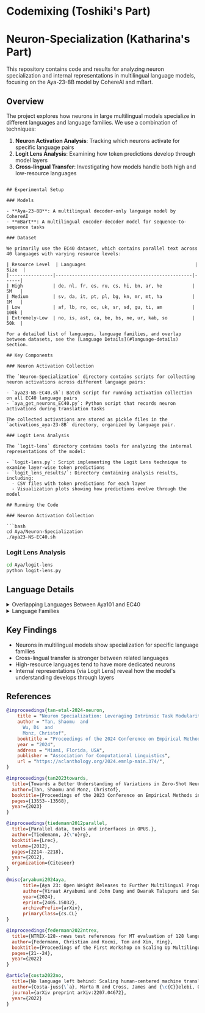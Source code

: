 # Codemixing (Toshiki's Part)

# Neuron-Specialization (Katharina's Part)

This repository contains code and results for analyzing neuron specialization and internal representations in multilingual language models, focusing on the Aya-23-8B model by CohereAI and mBart.

## Overview

The project explores how neurons in large multilingual models specialize in different languages and language families. We use a combination of techniques:

1. **Neuron Activation Analysis**: Tracking which neurons activate for specific language pairs
2. **Logit Lens Analysis**: Examining how token predictions develop through model layers
3. **Cross-lingual Transfer**: Investigating how models handle both high and low-resource languages

```

## Experimental Setup

### Models

- **Aya-23-8B**: A multilingual decoder-only language model by CohereAI
- **mBart**: A multilingual encoder-decoder model for sequence-to-sequence tasks

### Dataset

We primarily use the EC40 dataset, which contains parallel text across 40 languages with varying resource levels:

| Resource Level  | Languages                                        | Size  |
|----------------|--------------------------------------------------|------|
| High           | de, nl, fr, es, ru, cs, hi, bn, ar, he           | 5M   |
| Medium         | sv, da, it, pt, pl, bg, kn, mr, mt, ha           | 1M   |
| Low            | af, lb, ro, oc, uk, sr, sd, gu, ti, am           | 100k |
| Extremely-Low  | no, is, ast, ca, be, bs, ne, ur, kab, so         | 50k  |

For a detailed list of languages, language families, and overlap between datasets, see the [Language Details](#language-details) section.

## Key Components

### Neuron Activation Collection

The `Neuron-Specialization` directory contains scripts for collecting neuron activations across different language pairs:

- `aya23-NS-EC40.sh`: Batch script for running activation collection on all EC40 language pairs
- `aya_get_neurons_EC40.py`: Python script that records neuron activations during translation tasks

The collected activations are stored as pickle files in the `activations_aya-23-8B` directory, organized by language pair.

### Logit Lens Analysis

The `logit-lens` directory contains tools for analyzing the internal representations of the model:

- `logit-lens.py`: Script implementing the Logit Lens technique to examine layer-wise token predictions
- `logit_lens_results/`: Directory containing analysis results, including:
  - CSV files with token predictions for each layer
  - Visualization plots showing how predictions evolve through the model

## Running the Code

### Neuron Activation Collection

```bash
cd Aya/Neuron-Specialization
./aya23-NS-EC40.sh
```

### Logit Lens Analysis

```bash
cd Aya/logit-lens
python logit-lens.py
```

## Language Details

<details>
<summary>Overlapping Languages Between Aya101 and EC40</summary>

The following table shows the 35 languages that appear in both the Aya101 and EC40 datasets, along with their resourcedness levels in each dataset.

| ISO Code | Language Name  |EC40 Resourcedness | In Aya-23 |
|----------|---------------|-------------------|-----------|
| afr      | Afrikaans     |Low               | No        |
| amh      | Amharic       |Low               | No        |
| ara      | Arabic        | High              | Yes       |
| bel      | Belarusian    | Extremely-Low     | No        |
| ben      | Bengali       |  High              | No        |
| bul      | Bulgarian     |Medium            | No        |
| cat      | Catalan       |  Extremely-Low     | No        |
| ces      | Czech         | High              | Yes       |
| dan      | Danish        |  Medium            | No        |
| deu      | German        |  High              | Yes       |
| fra      | French        | High              | Yes       |
| guj      | Gujarati      |  Low               | No        |
| hau      | Hausa         |Medium            | No        |
| heb      | Hebrew        | High              | Yes       |
| hin      | Hindi         |High              | Yes       |
| isl      | Icelandic     | Extremely-Low     | No        |
| ita      | Italian       | Medium            | Yes       |
| kan      | Kannada       | Medium            | No        |
| ltz      | Luxembourgish | Low               | No        |
| mar      | Marathi       | Medium            | No        |
| mlt      | Maltese       |  Medium            | No        |
| nep      | Nepali        |Extremely-Low     | No        |
| nld      | Dutch         |High              | Yes       |
| nor      | Norwegian     | Extremely-Low     | No        |
| pol      | Polish        |  Medium            | Yes       |
| por      | Portuguese    |  Medium            | Yes       |
| ron      | Romanian      | Low               | Yes       |
| rus      | Russian       |  High              | Yes       |
| snd      | Sindhi        |  Low               | No        |
| som      | Somali        | Extremely-Low     | No        |
| spa      | Spanish       |High              | Yes       |
| srp      | Serbian       | Low               | No        |
| swe      | Swedish       | Medium            | No        |
| ukr      | Ukrainian     |  Low               | Yes       |
| urd      | Urdu          | Extremely-Low     | No        |
</details>

<details>
<summary>Language Families</summary>

| Family       | Languages                                                                                                                                                            |
|-------------|----------------------------------------------------------------------------------------------------------------------------------------------------------------------|
| Germanic    | German, Dutch, Swedish, Danish, Afrikaans, Luxembourgish, Norwegian, Icelandic, English, Frisian, Faroese, Yiddish, Scots                                            |
| Romance     | French, Spanish, Italian, Portuguese, Romanian, Occitan, Asturian, Catalan, Galician, Corsican, Sicilian, Venetian, Aragonese                                        |
| Slavic      | Russian, Czech, Polish, Bulgarian, Ukrainian, Serbian, Belarusian, Bosnian, Slovak, Slovene, Macedonian, Montenegrin                                                 |
| Indo-Aryan  | Hindi, Bengali, Kannada, Marathi, Sindhi, Gujarati, Nepali, Urdu, Punjabi, Assamese, Sinhala, Konkani, Maithili, Rajasthani, Bhojpuri, Odia                         |
| Afro-Asiatic | Arabic, Hebrew, Maltese, Amharic, Tigrinya, Hausa, Kabyle, Somali, Berber                                                                                          |
</details>

## Key Findings

- Neurons in multilingual models show specialization for specific language families
- Cross-lingual transfer is stronger between related languages
- High-resource languages tend to have more dedicated neurons
- Internal representations (via Logit Lens) reveal how the model's understanding develops through layers

## References

```bibtex
@inproceedings{tan-etal-2024-neuron,
    title = "Neuron Specialization: Leveraging Intrinsic Task Modularity for Multilingual Machine Translation",
    author = "Tan, Shaomu  and
      Wu, Di  and
      Monz, Christof",
    booktitle = "Proceedings of the 2024 Conference on Empirical Methods in Natural Language Processing",
    year = "2024",
    address = "Miami, Florida, USA",
    publisher = "Association for Computational Linguistics",
    url = "https://aclanthology.org/2024.emnlp-main.374/",
}
```

```bibtex
@inproceedings{tan2023towards,
  title={Towards a Better Understanding of Variations in Zero-Shot Neural Machine Translation Performance},
  author={Tan, Shaomu and Monz, Christof},
  booktitle={Proceedings of the 2023 Conference on Empirical Methods in Natural Language Processing},
  pages={13553--13568},
  year={2023}
}
```

```bibtex
@inproceedings{tiedemann2012parallel,
  title={Parallel data, tools and interfaces in OPUS.},
  author={Tiedemann, J{\"o}rg},
  booktitle={Lrec},
  volume={2012},
  pages={2214--2218},
  year={2012},
  organization={Citeseer}
}
```

```bibtex
@misc{aryabumi2024aya,
      title={Aya 23: Open Weight Releases to Further Multilingual Progress}, 
      author={Viraat Aryabumi and John Dang and Dwarak Talupuru and Saurabh Dash and David Cairuz and Hangyu Lin and Bharat Venkitesh and Madeline Smith and Kelly Marchisio and Sebastian Ruder and Acyr Locatelli and Julia Kreutzer and Nick Frosst and Phil Blunsom and Marzieh Fadaee and Ahmet Üstün and Sara Hooker},
      year={2024},
      eprint={2405.15032},
      archivePrefix={arXiv},
      primaryClass={cs.CL}
}
```

```bibtex
@inproceedings{federmann2022ntrex,
  title={NTREX-128--news test references for MT evaluation of 128 languages},
  author={Federmann, Christian and Kocmi, Tom and Xin, Ying},
  booktitle={Proceedings of the First Workshop on Scaling Up Multilingual Evaluation},
  pages={21--24},
  year={2022}
}
```

```bibtex
@article{costa2022no,
  title={No language left behind: Scaling human-centered machine translation},
  author={Costa-juss{\`a}, Marta R and Cross, James and {\c{C}}elebi, Onur and Elbayad, Maha and Heafield, Kenneth and Heffernan, Kevin and Kalbassi, Elahe and Lam, Janice and Licht, Daniel and Maillard, Jean and others},
  journal={arXiv preprint arXiv:2207.04672},
  year={2022}
}
```
